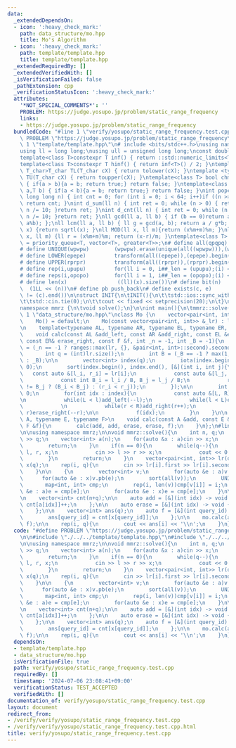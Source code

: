 ```yaml
---
data:
  _extendedDependsOn:
  - icon: ':heavy_check_mark:'
    path: data_structure/mo.hpp
    title: Mo's Algorithm
  - icon: ':heavy_check_mark:'
    path: template/template.hpp
    title: template/template.hpp
  _extendedRequiredBy: []
  _extendedVerifiedWith: []
  _isVerificationFailed: false
  _pathExtension: cpp
  _verificationStatusIcon: ':heavy_check_mark:'
  attributes:
    '*NOT_SPECIAL_COMMENTS*': ''
    PROBLEM: https://judge.yosupo.jp/problem/static_range_frequency
    links:
    - https://judge.yosupo.jp/problem/static_range_frequency
  bundledCode: "#line 1 \"verify/yosupo/static_range_frequency.test.cpp\"\n#define\
    \ PROBLEM \"https://judge.yosupo.jp/problem/static_range_frequency\"\n\n#line\
    \ 1 \"template/template.hpp\"\n# include <bits/stdc++.h>\nusing namespace std;\n\
    using ll = long long;\nusing ull = unsigned long long;\nconst double pi = acos(-1);\n\
    template<class T>constexpr T inf() { return ::std::numeric_limits<T>::max(); }\n\
    template<class T>constexpr T hinf() { return inf<T>() / 2; }\ntemplate <typename\
    \ T_char>T_char TL(T_char cX) { return tolower(cX); }\ntemplate <typename T_char>T_char\
    \ TU(T_char cX) { return toupper(cX); }\ntemplate<class T> bool chmin(T& a,T b)\
    \ { if(a > b){a = b; return true;} return false; }\ntemplate<class T> bool chmax(T&\
    \ a,T b) { if(a < b){a = b; return true;} return false; }\nint popcnt(unsigned\
    \ long long n) { int cnt = 0; for (int i = 0; i < 64; i++)if ((n >> i) & 1)cnt++;\
    \ return cnt; }\nint d_sum(ll n) { int ret = 0; while (n > 0) { ret += n % 10;\
    \ n /= 10; }return ret; }\nint d_cnt(ll n) { int ret = 0; while (n > 0) { ret++;\
    \ n /= 10; }return ret; }\nll gcd(ll a, ll b) { if (b == 0)return a; return gcd(b,\
    \ a%b); };\nll lcm(ll a, ll b) { ll g = gcd(a, b); return a / g*b; };\nll iroot(ll\
    \ x) {return sqrtl(x); }\nll MOD(ll x, ll m){return (x%m+m)%m; }\nll FLOOR(ll\
    \ x, ll m) {ll r = (x%m+m)%m; return (x-r)/m; }\ntemplate<class T> using dijk\
    \ = priority_queue<T, vector<T>, greater<T>>;\n# define all(qpqpq)           (qpqpq).begin(),(qpqpq).end()\n\
    # define UNIQUE(wpwpw)        (wpwpw).erase(unique(all((wpwpw))),(wpwpw).end())\n\
    # define LOWER(epepe)         transform(all((epepe)),(epepe).begin(),TL<char>)\n\
    # define UPPER(rprpr)         transform(all((rprpr)),(rprpr).begin(),TU<char>)\n\
    # define rep(i,upupu)         for(ll i = 0, i##_len = (upupu);(i) < (i##_len);(i)++)\n\
    # define reps(i,opopo)        for(ll i = 1, i##_len = (opopo);(i) <= (i##_len);(i)++)\n\
    # define len(x)                ((ll)(x).size())\n# define bit(n)             \
    \  (1LL << (n))\n# define pb push_back\n# define exists(c, e)         ((c).find(e)\
    \ != (c).end())\n\nstruct INIT{\n\tINIT(){\n\t\tstd::ios::sync_with_stdio(false);\n\
    \t\tstd::cin.tie(0);\n\t\tcout << fixed << setprecision(20);\n\t}\n}INIT;\n\n\
    namespace mmrz {\n\tvoid solve();\n}\n\nint main(){\n\tmmrz::solve();\n}\n#line\
    \ 1 \"data_structure/mo.hpp\"\nclass Mo {\n    vector<pair<int, int>> lr;\npublic:\n\
    \    Mo() = default;\n    Mo(const vector<pair<int, int>> &_lr) : lr(_lr) {}\n\
    \n    template<typename AL, typename AR, typename EL, typename ER, typename F>\n\
    \    void calc(const AL &add_left, const AR &add_right, const EL &erase_left,\
    \ const ER& erase_right, const F &f, int _n = -1, int _B = -1){\n        int n\
    \ = (_n == -1 ? ranges::max(lr, {}, &pair<int, int>::second).second : _n);\n \
    \       int q = (int)lr.size();\n        int B = (_B == -1 ? max(1, n/int(sqrt(q)))\
    \ : _B);\n\n        vector<int> index(q);\n        iota(index.begin(), index.end(),\
    \ 0);\n        sort(index.begin(), index.end(), [&](int i, int j){\n         \
    \   const auto &[l_i, r_i] = lr[i];\n            const auto &[l_j, r_j] = lr[j];\n\
    \            const int B_i = l_i / B, B_j = l_j / B;\n            return (B_i\
    \ != B_j ? (B_i < B_j) : (r_i < r_j));\n        });\n\n        int l = 0, r =\
    \ 0;\n        for(int idx : index){\n            const auto &[L, R] = lr[idx];\n\
    \n            while(L < l)add_left(--l);\n            while(l < L)erase_left(l++);\n\
    \            \n            while(r < R)add_right(r++);\n            while(R <\
    \ r)erase_right(--r);\n\n            f(idx);\n        }\n    }\n\n    template<typename\
    \ A, typename E, typename F>\n    void calc(const A &add, const E &erase, const\
    \ F &f){\n        calc(add, add, erase, erase, f);\n    }\n};\n#line 5 \"verify/yosupo/static_range_frequency.test.cpp\"\
    \n\nusing namespace mmrz;\n\nvoid mmrz::solve(){\n    int n, q;\n    cin >> n\
    \ >> q;\n    vector<int> a(n);\n    for(auto &x : a)cin >> x;\n    if(q == 0){\n\
    \        return;\n    }\n    if(n == 0){\n        while(q--){\n            int\
    \ l, r, x;\n            cin >> l >> r >> x;\n            cout << 0 << endl;\n\
    \        }\n        return;\n    }\n    vector<pair<int, int>> lr(q);\n    vector<int>\
    \ x(q);\n    rep(i, q){\n        cin >> lr[i].first >> lr[i].second >> x[i];\n\
    \    }\n\n    {\n        vector<int> v;\n        for(auto &e : a)v.pb(e);\n  \
    \      for(auto &e : x)v.pb(e);\n        sort(all(v));\n        UNIQUE(v);\n \
    \       map<int, int> cmp;\n        rep(i, len(v))cmp[v[i]] = i;\n        for(auto\
    \ &e : a)e = cmp[e];\n        for(auto &e : x)e = cmp[e];\n    }\n\n    Mo mo(lr);\n\
    \n    vector<int> cnt(n+q);\n\n    auto add = [&](int idx) -> void {\n       \
    \ cnt[a[idx]]++;\n    };\n\n    auto erase = [&](int idx) -> void {\n        cnt[a[idx]]--;\n\
    \    };\n\n    vector<int> ans(q);\n    auto f = [&](int query_id) -> void {\n\
    \        ans[query_id] = cnt[x[query_id]];\n    };\n\n    mo.calc(add, erase,\
    \ f);\n\n    rep(i, q){\n        cout << ans[i] << '\\n';\n    }\n}\n"
  code: "#define PROBLEM \"https://judge.yosupo.jp/problem/static_range_frequency\"\
    \n\n#include \"./../../template/template.hpp\"\n#include \"./../../data_structure/mo.hpp\"\
    \n\nusing namespace mmrz;\n\nvoid mmrz::solve(){\n    int n, q;\n    cin >> n\
    \ >> q;\n    vector<int> a(n);\n    for(auto &x : a)cin >> x;\n    if(q == 0){\n\
    \        return;\n    }\n    if(n == 0){\n        while(q--){\n            int\
    \ l, r, x;\n            cin >> l >> r >> x;\n            cout << 0 << endl;\n\
    \        }\n        return;\n    }\n    vector<pair<int, int>> lr(q);\n    vector<int>\
    \ x(q);\n    rep(i, q){\n        cin >> lr[i].first >> lr[i].second >> x[i];\n\
    \    }\n\n    {\n        vector<int> v;\n        for(auto &e : a)v.pb(e);\n  \
    \      for(auto &e : x)v.pb(e);\n        sort(all(v));\n        UNIQUE(v);\n \
    \       map<int, int> cmp;\n        rep(i, len(v))cmp[v[i]] = i;\n        for(auto\
    \ &e : a)e = cmp[e];\n        for(auto &e : x)e = cmp[e];\n    }\n\n    Mo mo(lr);\n\
    \n    vector<int> cnt(n+q);\n\n    auto add = [&](int idx) -> void {\n       \
    \ cnt[a[idx]]++;\n    };\n\n    auto erase = [&](int idx) -> void {\n        cnt[a[idx]]--;\n\
    \    };\n\n    vector<int> ans(q);\n    auto f = [&](int query_id) -> void {\n\
    \        ans[query_id] = cnt[x[query_id]];\n    };\n\n    mo.calc(add, erase,\
    \ f);\n\n    rep(i, q){\n        cout << ans[i] << '\\n';\n    }\n}\n"
  dependsOn:
  - template/template.hpp
  - data_structure/mo.hpp
  isVerificationFile: true
  path: verify/yosupo/static_range_frequency.test.cpp
  requiredBy: []
  timestamp: '2024-07-06 23:08:41+09:00'
  verificationStatus: TEST_ACCEPTED
  verifiedWith: []
documentation_of: verify/yosupo/static_range_frequency.test.cpp
layout: document
redirect_from:
- /verify/verify/yosupo/static_range_frequency.test.cpp
- /verify/verify/yosupo/static_range_frequency.test.cpp.html
title: verify/yosupo/static_range_frequency.test.cpp
---
```

